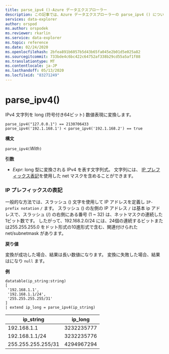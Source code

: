 ```yaml
---
title: parse_ipv4 ()-Azure データエクスプローラー
description: この記事では、Azure データエクスプローラーの parse_ipv4 () について説明します。
services: data-explorer
author: orspod
ms.author: orspodek
ms.reviewer: rkarlin
ms.service: data-explorer
ms.topic: reference
ms.date: 02/24/2020
ms.openlocfilehash: 2bfea891b6057b5d43b65fa045e2b01d5e025a82
ms.sourcegitcommit: 733bde4c6bc422c64752af338b29cd55a5af1f88
ms.translationtype: MT
ms.contentlocale: ja-JP
ms.lasthandoff: 05/13/2020
ms.locfileid: "83271249"
---
```

# <a name="parse_ipv4"></a>parse_ipv4()

IPv4 文字列を long (符号付き64ビット) 数値表現に変換します。

```kusto
parse_ipv4("127.0.0.1") == 2130706433
parse_ipv4('192.1.168.1') < parse_ipv4('192.1.168.2') == true
```

**構文**

`parse_ipv4(`*With*`)`

**引数**

* *Expr*: long 型に変換される IPv4 を表す文字列式。 文字列には、 [IP プレフィックス表記](#ip-prefix-notation)を使用した net マスクを含めることができます。

### <a name="ip-prefix-notation"></a>IP プレフィックスの表記

一般的な方法では、スラッシュ () 文字を使用して IP アドレスを定義し `IP-prefix notation` `/` ます。
スラッシュ () の左側の IP アドレス `/` は基本 ip アドレスで、スラッシュ (/) の右側にある番号 (1 ~ 32) は、ネットマスクの連続した1ビット数です。 したがって、192.168.2.0/24 には、24個の連続するビットまたは255.255.255.0 をドット形式の10進形式で含む、関連付けられた net/subnetmask があります。

**戻り値**

変換が成功した場合、結果は長い数値になります。
変換に失敗した場合、結果はになり `null` ます。
 
**例**

<!-- csl: https://help.kusto.windows.net/Samples -->
```kusto
datatable(ip_string:string)
[
 '192.168.1.1',
 '192.168.1.1/24',
 '255.255.255.255/31'
]
| extend ip_long = parse_ipv4(ip_string)
```

|ip_string|ip_long|
|---|---|
|192.168.1.1|3232235777|
|192.168.1.1/24|3232235776|
|255.255.255.255/31|4294967294|
